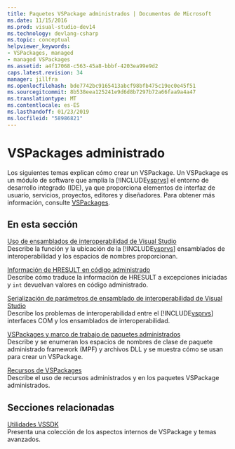 ```yaml
---
title: Paquetes VSPackage administrados | Documentos de Microsoft
ms.date: 11/15/2016
ms.prod: visual-studio-dev14
ms.technology: devlang-csharp
ms.topic: conceptual
helpviewer_keywords:
- VSPackages, managed
- managed VSPackages
ms.assetid: a4f17068-c563-45a8-bbbf-4203ea99e9d2
caps.latest.revision: 34
manager: jillfra
ms.openlocfilehash: bde7742bc9165413abcf98bfb475c19ec0e45f51
ms.sourcegitcommit: 8b538eea125241e9d6d8b7297b72a66faa9a4a47
ms.translationtype: MT
ms.contentlocale: es-ES
ms.lasthandoff: 01/23/2019
ms.locfileid: "58986821"
---
```

# <a name="managed-vspackages"></a>VSPackages administrado
Los siguientes temas explican cómo crear un VSPackage. Un VSPackage es un módulo de software que amplía la [!INCLUDE[vsprvs](../includes/vsprvs-md.md)] el entorno de desarrollo integrado (IDE), ya que proporciona elementos de interfaz de usuario, servicios, proyectos, editores y diseñadores. Para obtener más información, consulte [VSPackages](../extensibility/internals/vspackages.md).  
  
## <a name="in-this-section"></a>En esta sección  
 [Uso de ensamblados de interoperabilidad de Visual Studio](../extensibility/internals/using-visual-studio-interop-assemblies.md)  
 Describe la función y la ubicación de la [!INCLUDE[vsprvs](../includes/vsprvs-md.md)] ensamblados de interoperabilidad y los espacios de nombres proporcionan.  
  
 [Información de HRESULT en código administrado](../misc/hresult-information-in-managed-code.md)  
 Describe cómo traduce la información de HRESULT a excepciones iniciadas y `int` devuelvan valores en código administrado.  
  
 [Serialización de parámetros de ensamblado de interoperabilidad de Visual Studio](../misc/visual-studio-interop-assembly-parameter-marshaling.md)  
 Describe los problemas de interoperabilidad entre el [!INCLUDE[vsprvs](../includes/vsprvs-md.md)] interfaces COM y los ensamblados de interoperabilidad.  
  
 [VSPackages y marco de trabajo de paquetes administrados](../misc/vspackages-and-the-managed-package-framework.md)  
 Describe y se enumeran los espacios de nombres de clase de paquete administrado framework (MPF) y archivos DLL y se muestra cómo se usan para crear un VSPackage.  
  
 [Recursos de VSPackages](../extensibility/internals/resources-in-vspackages.md)  
 Describe el uso de recursos administrados y en los paquetes VSPackage administrados.  
  
## <a name="related-sections"></a>Secciones relacionadas  
 [Utilidades VSSDK](../extensibility/internals/vssdk-utilities.md)  
 Presenta una colección de los aspectos internos de VSPackage y temas avanzados.